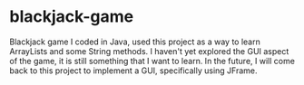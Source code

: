 # blackjack-game
Blackjack game I coded in Java, used this project as a way to learn ArrayLists and some String methods.
I haven't yet explored the GUI aspect of the game, it is still something that I want to learn.
In the future, I will come back to this project to implement a GUI, specifically using JFrame.

